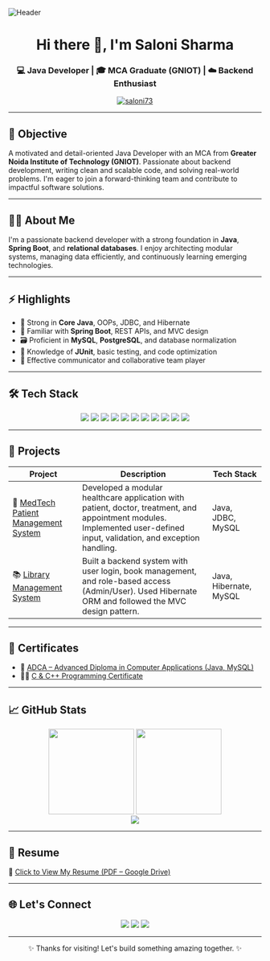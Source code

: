 ![Header](https://capsule-render.vercel.app/api?type=waving&color=0:FDC830,100:F37335&height=200&section=header&text=Welcome%20to%20Saloni's%20GitHub!&fontSize=35&fontAlign=50&fontColor=ffffff)

<h1 align="center">Hi there 👋, I'm Saloni Sharma</h1>
<h3 align="center">💻 Java Developer | 🎓 MCA Graduate (GNIOT) | ☁️ Backend Enthusiast</h3>

<p align="center">
  <a href="https://github.com/saloni73">
    <img src="https://komarev.com/ghpvc/?username=saloni73&label=Profile%20views&color=0e75b6&style=flat" alt="saloni73" />
  </a>
</p>

---

## 🎯 Objective

A motivated and detail-oriented Java Developer with an MCA from **Greater Noida Institute of Technology (GNIOT)**. Passionate about backend development, writing clean and scalable code, and solving real-world problems. I'm eager to join a forward-thinking team and contribute to impactful software solutions.

---

## 👩‍💻 About Me

I'm a passionate backend developer with a strong foundation in **Java**, **Spring Boot**, and **relational databases**. I enjoy architecting modular systems, managing data efficiently, and continuously learning emerging technologies.

---

## ⚡ Highlights

- 🔧 Strong in **Core Java**, OOPs, JDBC, and Hibernate
- 🧠 Familiar with **Spring Boot**, REST APIs, and MVC design
- 🗃️ Proficient in **MySQL**, **PostgreSQL**, and database normalization
- 🧪 Knowledge of **JUnit**, basic testing, and code optimization
- 💬 Effective communicator and collaborative team player

---

## 🛠️ Tech Stack

<p align="center">
  <img src="https://img.shields.io/badge/Java-ED8B00?style=for-the-badge&logo=java&logoColor=white"/>
  <img src="https://img.shields.io/badge/SpringBoot-6DB33F?style=for-the-badge&logo=spring-boot&logoColor=white"/>
  <img src="https://img.shields.io/badge/Hibernate-59666C?style=for-the-badge&logo=hibernate&logoColor=white"/>
  <img src="https://img.shields.io/badge/MySQL-4479A1?style=for-the-badge&logo=mysql&logoColor=white"/>
  <img src="https://img.shields.io/badge/PostgreSQL-316192?style=for-the-badge&logo=postgresql&logoColor=white"/>
  <img src="https://img.shields.io/badge/HTML5-E34F26?style=for-the-badge&logo=html5&logoColor=white"/>
  <img src="https://img.shields.io/badge/CSS3-1572B6?style=for-the-badge&logo=css3&logoColor=white"/>
  <img src="https://img.shields.io/badge/Git-F05032?style=for-the-badge&logo=git&logoColor=white"/>
  <img src="https://img.shields.io/badge/Maven-C71A36?style=for-the-badge&logo=apache-maven&logoColor=white"/>
  <img src="https://img.shields.io/badge/VSCode-007ACC?style=for-the-badge&logo=visual-studio-code&logoColor=white"/>
  <img src="https://img.shields.io/badge/IntelliJIDEA-000000?style=for-the-badge&logo=intellij-idea&logoColor=white"/>
</p>

---

## 🚀 Projects

| Project | Description | Tech Stack |
|--------|-------------|------------|
| 🎯 [MedTech Patient Management System](https://github.com/saloni73/MedTech-Patient-Management-System) | Developed a modular healthcare application with patient, doctor, treatment, and appointment modules. Implemented user-defined input, validation, and exception handling. | Java, JDBC, MySQL |
| 📚 [Library Management System](https://github.com/saloni73/Library-Management-System) | Built a backend system with user login, book management, and role-based access (Admin/User). Used Hibernate ORM and followed the MVC design pattern. | Java, Hibernate, MySQL |

---

## 🧾 Certificates

- 🏅 [ADCA – Advanced Diploma in Computer Applications (Java, MySQL)](https://www.linkedin.com/posts/salonimca_adca-computerapplications-java-activity-7318326842308837377-Xeiq?utm_source=share&utm_medium=member_android)
- 👩‍💻 [C & C++ Programming Certificate](https://www.linkedin.com/posts/salonimca_cprogramming-cplusplus-programming-activity-7301952415103102976-8XK0?utm_source=share&utm_medium=member_android)

---

## 📈 GitHub Stats

<p align="center">
  <img src="https://github-readme-stats.vercel.app/api?username=saloni73&show_icons=true&theme=tokyonight" height="170"/>
  <img src="https://github-readme-streak-stats.herokuapp.com/?user=saloni73&theme=tokyonight" height="170"/>
  <br/>
  <img src="https://github-readme-activity-graph.vercel.app/graph?username=saloni73&theme=tokyo-night&area=true" />
</p>

---

## 📄 Resume

📌 [Click to View My Resume (PDF – Google Drive)](https://drive.google.com/file/d/1V8h5Ue2QVy2PR04hrLu-ZitCvusi1z7a/view?usp=drivesdk)

---

## 🌐 Let's Connect

<p align="center">
  <a href="mailto:saloniparashar0073@gmail.com"><img src="https://img.shields.io/badge/Gmail-D14836?style=for-the-badge&logo=gmail&logoColor=white"/></a>
  <a href="https://www.linkedin.com/in/salonimca"><img src="https://img.shields.io/badge/LinkedIn-0A66C2?style=for-the-badge&logo=linkedin&logoColor=white"/></a>
  <a href="https://github.com/saloni73"><img src="https://img.shields.io/badge/GitHub-181717?style=for-the-badge&logo=github&logoColor=white"/></a>
</p>

---

<p align="center">✨ Thanks for visiting! Let's build something amazing together. ✨</p>
